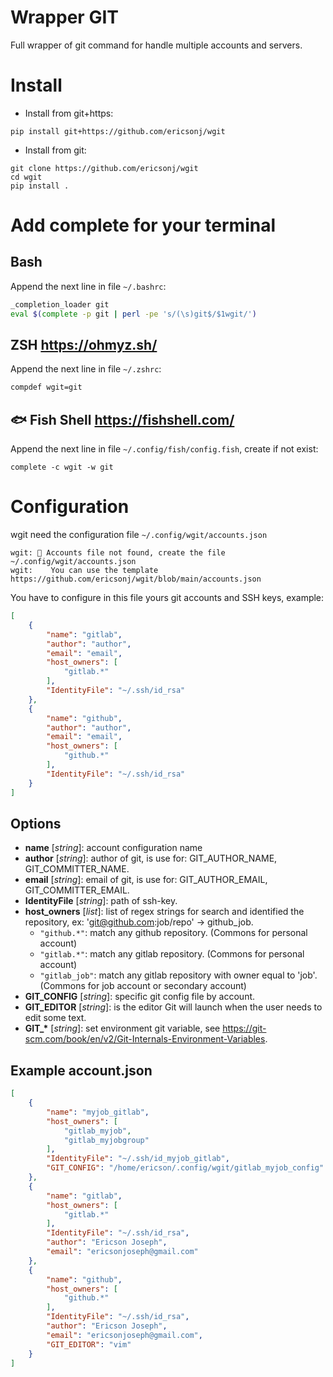 # Wrapper GIT

Full wrapper of git command for handle multiple accounts and servers.

# Install

* Install from git+https:

```
pip install git+https://github.com/ericsonj/wgit
```

* Install from git:

```
git clone https://github.com/ericsonj/wgit
cd wgit
pip install .
```

# Add complete for your terminal

## **Bash**

Append the next line in file `~/.bashrc`:

```bash
_completion_loader git
eval $(complete -p git | perl -pe 's/(\s)git$/$1wgit/')
```

## **ZSH** https://ohmyz.sh/ 

Append the next line in file `~/.zshrc`:

```zsh
compdef wgit=git
```

## 🐟 **Fish Shell** https://fishshell.com/

Append the next line in file `~/.config/fish/config.fish`, create if not exist:

```
complete -c wgit -w git
```

# Configuration

wgit need the configuration file `~/.config/wgit/accounts.json`

```
wgit: 🚨 Accounts file not found, create the file ~/.config/wgit/accounts.json
wgit:    You can use the template https://github.com/ericsonj/wgit/blob/main/accounts.json
```

You have to configure in this file yours git accounts and SSH keys, example:

```json
[
    {
        "name": "gitlab",
        "author": "author",
        "email": "email",
        "host_owners": [
            "gitlab.*"
        ],
        "IdentityFile": "~/.ssh/id_rsa"
    },
    {
        "name": "github",
        "author": "author",
        "email": "email",
        "host_owners": [
            "github.*"
        ],
        "IdentityFile": "~/.ssh/id_rsa"
    }
]
```
## Options

* **name** [*string*]: account configuration name
* **author** [*string*]: author of git, is use for: GIT_AUTHOR_NAME, GIT_COMMITTER_NAME.
* **email** [*string*]: email of git, is use for: GIT_AUTHOR_EMAIL, GIT_COMMITTER_EMAIL.
* **IdentityFile** [*string*]: path of ssh-key.
* **host_owners** [*list*]: list of regex strings for search and identified the repository, ex: 'git@github.com:job/repo' -> github_job.
    + `"github.*"`: match any github repository. (Commons for personal account)
    + `"gitlab.*"`: match any gitlab repository. (Commons for personal account)
    + `"gitlab_job"`: match any gitlab repository with owner equal to 'job'. (Commons for job account or secondary account)
* **GIT_CONFIG** [*string*]: specific git config file by account.
* **GIT_EDITOR** [*string*]: is the editor Git will launch when the user needs to edit some text.
* **GIT_\*** [*string*]: set environment git variable, see https://git-scm.com/book/en/v2/Git-Internals-Environment-Variables.

## Example account.json

```json
[
    {
        "name": "myjob_gitlab",
        "host_owners": [
            "gitlab_myjob",
            "gitlab_myjobgroup"
        ],
        "IdentityFile": "~/.ssh/id_myjob_gitlab",
        "GIT_CONFIG": "/home/ericson/.config/wgit/gitlab_myjob_config"
    },
    {
        "name": "gitlab",
        "host_owners": [
            "gitlab.*"
        ],
        "IdentityFile": "~/.ssh/id_rsa",
        "author": "Ericson Joseph",
        "email": "ericsonjoseph@gmail.com"
    },
    {
        "name": "github",
        "host_owners": [
            "github.*"
        ],
        "IdentityFile": "~/.ssh/id_rsa",
        "author": "Ericson Joseph",
        "email": "ericsonjoseph@gmail.com",
        "GIT_EDITOR": "vim"
    }
]
```
